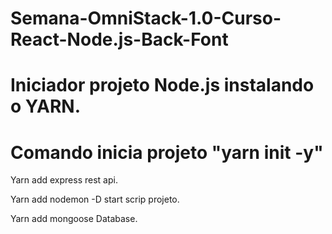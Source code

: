 # Semana-OmniStack-1.0-Curso-React-Node.js-Back-Font 
# Iniciador projeto Node.js instalando o YARN.
# Comando inicia projeto "yarn init -y"
Yarn add express rest api.

Yarn add nodemon -D start scrip projeto.

Yarn add mongoose Database.
